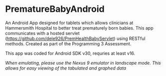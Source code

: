 # PrematureBabyAndroid
An Android App designed for tablets which allows clinicians at Hammersmith Hospital to better treat prematurely born babies. This app communicates with a hosted servlet (https://github.com/dele926/PremHealthBabyServlet) using RESTful methods. Created as part of the Programming 3 Assessment.

This app was coded for Android SDK v30, requries at least v16.

*When emulating, please use the Nexus 9 emulator in landscape mode. This allows for easy viewing of the tabulated and graphed data*
